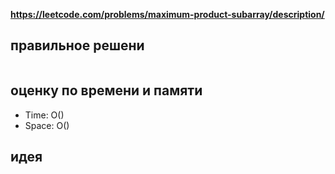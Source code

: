 **https://leetcode.com/problems/maximum-product-subarray/description/**

## правильное решени
```python
```

## оценку по времени и памяти
- Time: O()
- Space: O()

## идея









